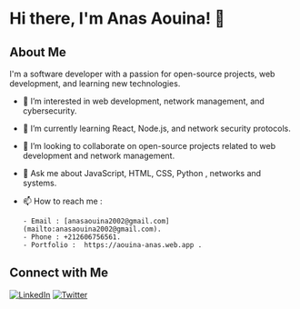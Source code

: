 # Hi there, I'm Anas Aouina! 👋

## About Me
I'm a software developer with a passion for open-source projects, web development, and learning new technologies.

- 👀 I’m interested in web development, network management, and cybersecurity.
- 🌱 I’m currently learning React, Node.js, and network security protocols.
- 👯 I’m looking to collaborate on open-source projects related to web development and network management.
- 💬 Ask me about JavaScript, HTML, CSS, Python , networks and systems.
- 📫 How to reach me :
  
      - Email : [anasaouina2002@gmail.com](mailto:anasaouina2002@gmail.com).
      - Phone : +212606756561.
      - Portfolio :  https://aouina-anas.web.app .

## Connect with Me
[![LinkedIn](https://img.shields.io/badge/-LinkedIn-blue?style=flat&logo=Linkedin&logoColor=white)](https://www.linkedin.com/in/anas-aouina-a076151b9/)
[![Twitter](https://img.shields.io/badge/-Twitter-blue?style=flat&logo=Twitter&logoColor=white)](https://x.com/Anas_ao23)
